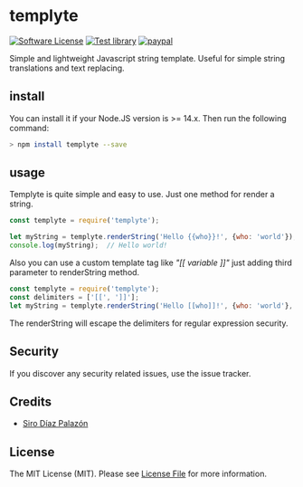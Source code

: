 # templyte

[![Software License][ico-license]](LICENSE.md)
[![Test library](https://github.com/SiroDiaz/templyte/actions/workflows/test.yml/badge.svg?branch=master)](https://github.com/SiroDiaz/templyte/actions/workflows/test.yml)
[![paypal](https://www.paypalobjects.com/en_US/i/btn/btn_donateCC_LG.gif)](https://www.paypal.com/cgi-bin/webscr?cmd=_s-xclick&hosted_button_id=3XKLA6VTYVSKW&source=url)


Simple and lightweight Javascript string template. Useful for simple string translations and text replacing.

## install
You can install it if your Node.JS version is >= 14.x. Then run the following command:
```bash
> npm install templyte --save
```

## usage

Templyte is quite simple and easy to use. Just one method for render a string.

```javascript
const templyte = require('templyte');

let myString = templyte.renderString('Hello {{who}}!', {who: 'world'});
console.log(myString);  // Hello world!
```

Also you can use a custom template tag like *"[[ variable ]]"* just adding third parameter to
renderString method.
```javascript
const templyte = require('templyte');
const delimiters = ['[[', ']]'];
let myString = templyte.renderString('Hello [[who]]!', {who: 'world'}, delimiters);
```
The renderString will escape the delimiters for regular expression security.

## Security

If you discover any security related issues, use the issue tracker.

## Credits

- [Siro Díaz Palazón][link-author]

## License

The MIT License (MIT). Please see [License File](LICENSE) for more information.


[ico-license]: https://img.shields.io/badge/license-MIT-brightgreen.svg?style=flat-square
[ico-travis]: https://img.shields.io/travis/SiroDiaz/templyte/master.svg?style=flat-square

[link-author]: https://github.com/SiroDiaz
[link-travis]: https://travis-ci.org/SiroDiaz/templyte
